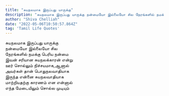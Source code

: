 ```yaml
---
title: "சுயநலமாக இருப்பது யாருக்கு"
description: "சுயநலமாக இருப்பது யாருக்கு நன்மையோ இல்லையோ சில நேரங்களில் நமக்கு பெரிய நன்மை."
author: "Shiva Chelliah"
date: "2022-05-06T10:50:57.864Z"
tag: 'Tamil Life Quotes'
---
```


சுயநலமாக இருப்பது யாருக்கு  
நன்மையோ இல்லையோ சில  
நேரங்களில் நமக்கு பெரிய நன்மை  
இவன் சரியான சுயநலக்காரன் என்று  
ஊர் சொல்லும் நிச்சயமாக,ஆனால்  
அவர்கள் தான் பொதுநலவாதியாக  
இருந்த என்னை சுயநலவாதியாக  
மாற்றியதற்கு காரணம் என என்னால்  
எந்த மேடையிலும் சொல்ல முடியும்
